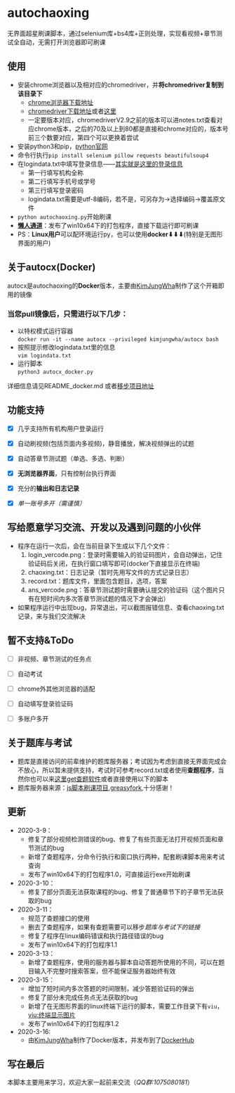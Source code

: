 # autochaoxing

无界面超星刷课脚本，通过selenium库+bs4库+正则处理，实现看视频+章节测试全自动，无需打开浏览器即可刷课



## 使用

- 安装chrome浏览器以及相对应的chromedriver，并**将chromedriver复制到该目录下**
    - [chrome浏览器下载地址](https://www.google.cn/chrome/)
    - [chromedriver下载地址](http://npm.taobao.org/mirrors/chromedriver/)或者[这里](http://chromedriver.storage.googleapis.com/index.html)
    - 一定要版本对应，chromedriverV2.9之前的版本可以进notes.txt查看对应chrome版本，之后的70及以上到80都是直接和chrome对应的，版本号前三个数要对应，第四个可以更换着尝试
- 安装python3和pip，[python官网](https://www.python.org)
- 命令行执行`pip install selenium pillow requests beautifulsoup4`
- 在logindata.txt中填写登录信息——[其实就是这里的登录信息](https://passport2.chaoxing.com/login?refer=http://i.mooc.chaoxing.com)
    - 第一行填写机构全称
    - 第二行填写手机号或学号
    - 第三行填写登录密码
    - logindata.txt需要是utf-8编码，若不是，可另存为->选择编码->覆盖原文件
- `python autochaoxing.py`开始刷课
- [**懒人通道**](https://github.com/Luoofan/autochaoxing/releases)：发布了win10x64下的打包程序，直接下载运行即可刷课
- PS：**Linux用户**可以配环境运行py，也可以使用**docker⬇⬇⬇**(特别是无图形界面的用户)



## 关于autocx(Docker)

autocx是autochaoxing的**Docker**版本，主要由[KimJungWha](https://github.com/KimJungWha)制作了这个开箱即用的镜像

### 当您pull镜像后，只需进行以下几步：

- 以特权模式运行容器  
  `docker run -it --name autocx --privileged kimjungwha/autocx bash`
- 按照提示修改logindata.txt里的信息   
  `vim logindata.txt`
- 运行脚本  
  `python3 autocx_docker.py`

详细信息请见README_docker.md 或者[移步项目地址](https://hub.docker.com/r/kimjungwha/autocx)



## 功能支持

- [x] 几乎支持所有机构用户登录运行
- [x] 自动刷视频(包括页面内多视频)，静音播放，解决视频弹出的试题
- [x] 自动答章节测试题（单选、多选、判断）
- [x] **无浏览器界面**，只有控制台执行界面
- [x] 充分的**输出和日志记录**
- [x] *单一账号多开（需谨慎）*



## 写给愿意学习交流、开发以及遇到问题的小伙伴

- 程序在运行一次后，会在当前目录下生成以下几个文件：
  1. login_vercode.png：登录时需要输入的验证码图片，会自动弹出，记住验证码后关闭，在执行窗口填写即可(docker下直接显示在终端)
  2. chaoxing.txt：日志记录（暂时先用写文件的方式记录日志）
  3. record.txt：题库文件，里面包含题目，选项，答案
  4. ans_vercode.png：答章节测试题时需要确认提交的验证码（这个图片只有在短时间内多次答章节测试题的情况下才会弹出）
- 如果程序运行中出现bug，异常退出，可以截图报错信息、查看chaoxing.txt记录，来与我们交流解决




## 暂不支持&ToDo
 - [ ] 非视频、章节测试的任务点
 - [ ] 自动考试
 - [ ] chrome外其他浏览器的适配
 - [ ] 自动填写登录验证码
 - [ ] 多账户多开



## 关于题库与考试
 - 题库是直接访问的前辈维护的题库服务器；考试因为考虑到直接无界面完成会不放心，所以暂未提供支持，考试时可参考record.txt或者使用**查题程序**，当然你也可以来[这里get查题软件](https://github.com/yanyongyu/CXmoocSearchTool)或者直接使用以下的脚本
 - 题库服务器来源：[js脚本刷课项目](https://github.com/CodFrm/cxmooc-tools),[greasyfork](https://greasyfork.org/zh-CN/scripts/369625-%E8%B6%85%E6%98%9F%E7%BD%91%E8%AF%BE%E5%8A%A9%E6%89%8B),十分感谢！



## 更新
 - 2020-3-9：
   - 修复了部分视频检测错误的bug、修复了有些页面无法打开视频页面和章节测试的bug
   - 新增了查题程序，分命令行执行和窗口执行两种，配套刷课脚本用来考试查询
   - 发布了win10x64下的打包程序1.0，可直接运行exe开始刷课
- 2020-3-10：
  - 修复了部分页面无法获取课程的bug、修复了普通章节下的子章节无法获取的bug
- 2020-3-11：
  - 规范了查题接口的使用
  - 删去了查题程序，如果有查题需要可以移步*题库与考试下的链接*
  - 修复了程序在linux编码错误和执行路径错误的bug
  - 发布了win10x64下的打包程序1.1
- 2020-3-13：
  - 新增了查题程序，使用的服务器与脚本自动答题所使用的不同，可以在题目输入不完整时搜索答案，但不能保证服务器始终有效
- 2020-3-15：
  - 增加了短时间内多次答题的时间限制，减少答题验证码的弹出
  - 修复了部分未完成任务点无法获取的bug
  - 新增了在无图形界面的linux终端下运行的脚本，需要工作目录下有`viu`，[viu:终端显示图片](https://github.com/atanunq/viu)
  - 发布了win10x64下的打包程序1.2
- 2020-3-16:
  - 由[KimJungWha](https://github.com/KimJungWha)制作了Docker版本，并发布到了[DockerHub](https://hub.docker.com/r/kimjungwha/autocx)



## 写在最后

本脚本主要用来学习，欢迎大家一起前来交流（*QQ群:1075080181*）